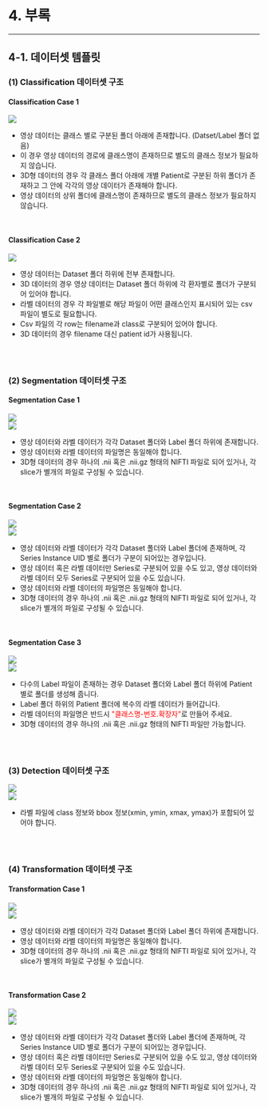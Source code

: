 # 4. 부록

***

## 4-1. 데이터셋 템플릿

### (1) Classification 데이터셋 구조

#### Classification Case 1

![](img/4-1/Classification-1.PNG)

- 영상 데이터는 클래스 별로 구분된 폴더 아래에 존재합니다. (Datset/Label 폴더 없음) 
- 이 경우 영상 데이터의 경로에 클래스명이 존재하므로 별도의 클래스 정보가 필요하지 않습니다.  
- 3D형 데이터의 경우 각 클래스 폴더 아래에 개별 Patient로 구분된 하위 폴더가 존재하고 그 안에 각각의 영상 데이터가 존재해야 합니다.  
- 영상 데이터의 상위 폴더에 클래스명이 존재하므로 별도의 클래스 정보가 필요하지 않습니다.

<br>

#### Classification Case 2

![](img/4-1/Classification-2.PNG)

- 영상 데이터는 Dataset 폴더 하위에 전부 존재합니다.  
- 3D 데이터의 경우 영상 데이터는 Dataset 폴더 하위에 각 환자별로 폴더가 구분되어 있어야 합니다.
- 라벨 데이터의 경우 각 파일별로 해당 파일이 어떤 클래스인지 표시되어 있는 csv 파일이 별도로 필요합니다.  
- Csv 파일의 각 row는 filename과 class로 구분되어 있어야 합니다.
- 3D 데이터의 경우 filename 대신 patient id가 사용됩니다.


<br><br>


### (2) Segmentation 데이터셋 구조

#### Segmentation Case 1

![](img/4-1/Segmentation_2D-1.PNG)  
![](img/4-1/Segmentation_3D-1.PNG)

- 영상 데이터와 라벨 데이터가 각각 Dataset 폴더와 Label 폴더 하위에 존재합니다.  
- 영상 데이터와 라벨 데이터의 파일명은 동일해야 합니다.  
- 3D형 데이터의 경우 하나의 .nii 혹은 .nii.gz 형태의 NIFTI 파일로 되어 있거나, 각 slice가 별개의 파일로 구성될 수 있습니다.

<br>

#### Segmentation Case 2

![](img/4-1/Segmentation_2D-2.PNG)  
![](img/4-1/Segmentation_3D-2.PNG)

- 영상 데이터와 라벨 데이터가 각각 Dataset 폴더와 Label 폴더에 존재하며, 각 Series Instance UID 별로 폴더가 구분이 되어있는 경우입니다. 
- 영상 데이터 혹은 라벨 데이터만 Series로 구분되어 있을 수도 있고, 영상 데이터와 라벨 데이터 모두 Series로 구분되어 있을 수도 있습니다. 
- 영상 데이터와 라벨 데이터의 파일명은 동일해야 합니다.
- 3D형 데이터의 경우 하나의 .nii 혹은 .nii.gz 형태의 NIFTI 파일로 되어 있거나, 각 slice가 별개의 파일로 구성될 수 있습니다.

<br>

#### Segmentation Case 3

![](img/4-1/Segmentation_2D-3.PNG)  
![](img/4-1/Segmentation_3D-3.PNG)

- 다수의 Label 파일이 존재하는 경우 Dataset 폴더와 Label 폴더 하위에 Patient 별로 폴더를 생성해 줍니다.
- Label 폴더 하위의 Patient 폴더에 복수의 라벨 데이터가 들어갑니다.
- 라벨 데이터의 파일명은 반드시 <span style="color:red">"클래스명-번호.확장자"</span>로 만들어 주세요.
- 3D형 데이터의 경우 하나의 .nii 혹은 .nii.gz 형태의 NIFTI 파일만 가능합니다.


<br><br>


### (3) Detection 데이터셋 구조

![](img/4-1/Detection-2D.PNG)  
![](img/4-1/Detection-3D.PNG)

- 라벨 파일에 class 정보와 bbox 정보(xmin, ymin, xmax, ymax)가 포함되어 있어야 합니다.


<br><br>


### (4) Transformation 데이터셋 구조

#### Transformation Case 1

![](img/4-1/Transformation_2D-1.PNG)  
![](img/4-1/Transformation_3D-1.PNG)

- 영상 데이터와 라벨 데이터가 각각 Dataset 폴더와 Label 폴더 하위에 존재합니다.  
- 영상 데이터와 라벨 데이터의 파일명은 동일해야 합니다.  
- 3D형 데이터의 경우 하나의 .nii 혹은 .nii.gz 형태의 NIFTI 파일로 되어 있거나, 각 slice가 별개의 파일로 구성될 수 있습니다.

<br>

#### Transformation Case 2

![](img/4-1/Transformation_2D-2.PNG)  
![](img/4-1/Transformation_3D-2.PNG)

- 영상 데이터와 라벨 데이터가 각각 Dataset 폴더와 Label 폴더에 존재하며, 각 Series Instance UID 별로 폴더가 구분이 되어있는 경우입니다. 
- 영상 데이터 혹은 라벨 데이터만 Series로 구분되어 있을 수도 있고, 영상 데이터와 라벨 데이터 모두 Series로 구분되어 있을 수도 있습니다. 
- 영상 데이터와 라벨 데이터의 파일명은 동일해야 합니다.
- 3D형 데이터의 경우 하나의 .nii 혹은 .nii.gz 형태의 NIFTI 파일로 되어 있거나, 각 slice가 별개의 파일로 구성될 수 있습니다.